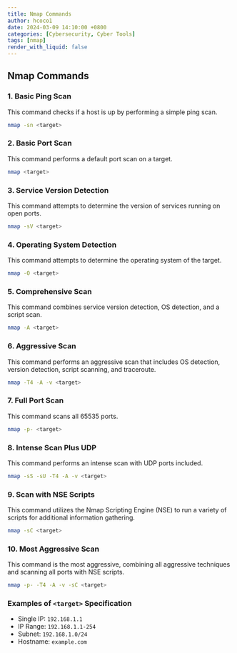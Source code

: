 ```yaml
---
title: Nmap Commands
author: hcoco1
date: 2024-03-09 14:10:00 +0800
categories: [Cybersecurity, Cyber Tools]
tags: [nmap]
render_with_liquid: false
---
```


## Nmap Commands

### 1. Basic Ping Scan

This command checks if a host is up by performing a simple ping scan.

```bash
nmap -sn <target>
```

### 2. Basic Port Scan

This command performs a default port scan on a target.

```bash
nmap <target>
```

### 3. Service Version Detection

This command attempts to determine the version of services running on open ports.

```bash
nmap -sV <target>
```

### 4. Operating System Detection

This command attempts to determine the operating system of the target.

```bash
nmap -O <target>
```

### 5. Comprehensive Scan

This command combines service version detection, OS detection, and a script scan.

```bash
nmap -A <target>
```

### 6. Aggressive Scan

This command performs an aggressive scan that includes OS detection, version detection, script scanning, and traceroute.

```bash
nmap -T4 -A -v <target>
```

### 7. Full Port Scan

This command scans all 65535 ports.

```bash
nmap -p- <target>
```

### 8. Intense Scan Plus UDP

This command performs an intense scan with UDP ports included.

```bash
nmap -sS -sU -T4 -A -v <target>
```

### 9. Scan with NSE Scripts

This command utilizes the Nmap Scripting Engine (NSE) to run a variety of scripts for additional information gathering.

```bash
nmap -sC <target>
```

### 10. Most Aggressive Scan

This command is the most aggressive, combining all aggressive techniques and scanning all ports with NSE scripts.

```bash
nmap -p- -T4 -A -v -sC <target>
```

### Examples of `<target>` Specification

- Single IP: `192.168.1.1`
- IP Range: `192.168.1.1-254`
- Subnet: `192.168.1.0/24`
- Hostname: `example.com`

